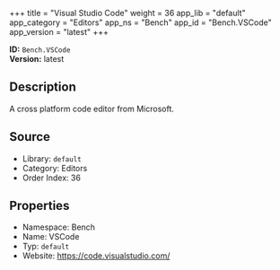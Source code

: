 ﻿+++
title = "Visual Studio Code"
weight = 36
app_lib = "default"
app_category = "Editors"
app_ns = "Bench"
app_id = "Bench.VSCode"
app_version = "latest"
+++

**ID:** `Bench.VSCode`  
**Version:** latest  
<!--more-->

## Description
A cross platform code editor from Microsoft.

## Source

* Library: `default`
* Category: Editors
* Order Index: 36

## Properties

* Namespace: Bench
* Name: VSCode
* Typ: `default`
* Website: <https://code.visualstudio.com/>

